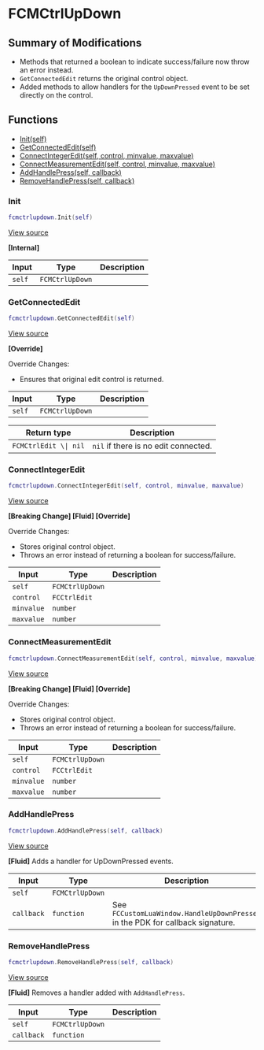 # FCMCtrlUpDown

## Summary of Modifications
- Methods that returned a boolean to indicate success/failure now throw an error instead.
- `GetConnectedEdit` returns the original control object.
- Added methods to allow handlers for the `UpDownPressed` event to be set directly on the control.

## Functions

- [Init(self)](#init)
- [GetConnectedEdit(self)](#getconnectededit)
- [ConnectIntegerEdit(self, control, minvalue, maxvalue)](#connectintegeredit)
- [ConnectMeasurementEdit(self, control, minvalue, maxvalue)](#connectmeasurementedit)
- [AddHandlePress(self, callback)](#addhandlepress)
- [RemoveHandlePress(self, callback)](#removehandlepress)

### Init

```lua
fcmctrlupdown.Init(self)
```

[View source](https://github.com/finale-lua/lua-scripts/tree/refs/heads/RGP/add-hashes-to-deploy-yml/src/mixin/FCMCtrlUpDown.lua#L25)

**[Internal]**

| Input | Type | Description |
| ----- | ---- | ----------- |
| `self` | `FCMCtrlUpDown` |  |

### GetConnectedEdit

```lua
fcmctrlupdown.GetConnectedEdit(self)
```

[View source](https://github.com/finale-lua/lua-scripts/tree/refs/heads/RGP/add-hashes-to-deploy-yml/src/mixin/FCMCtrlUpDown.lua#L44)

**[Override]**

Override Changes:
- Ensures that original edit control is returned.

| Input | Type | Description |
| ----- | ---- | ----------- |
| `self` | `FCMCtrlUpDown` |  |

| Return type | Description |
| ----------- | ----------- |
| `FCMCtrlEdit \\| nil` | `nil` if there is no edit connected. |

### ConnectIntegerEdit

```lua
fcmctrlupdown.ConnectIntegerEdit(self, control, minvalue, maxvalue)
```

[View source](https://github.com/finale-lua/lua-scripts/tree/refs/heads/RGP/add-hashes-to-deploy-yml/src/mixin/FCMCtrlUpDown.lua#L62)

**[Breaking Change] [Fluid] [Override]**

Override Changes:
- Stores original control object.
- Throws an error instead of returning a boolean for success/failure.

| Input | Type | Description |
| ----- | ---- | ----------- |
| `self` | `FCMCtrlUpDown` |  |
| `control` | `FCCtrlEdit` |  |
| `minvalue` | `number` |  |
| `maxvalue` | `number` |  |

### ConnectMeasurementEdit

```lua
fcmctrlupdown.ConnectMeasurementEdit(self, control, minvalue, maxvalue)
```

[View source](https://github.com/finale-lua/lua-scripts/tree/refs/heads/RGP/add-hashes-to-deploy-yml/src/mixin/FCMCtrlUpDown.lua#L87)

**[Breaking Change] [Fluid] [Override]**

Override Changes:
- Stores original control object.
- Throws an error instead of returning a boolean for success/failure.

| Input | Type | Description |
| ----- | ---- | ----------- |
| `self` | `FCMCtrlUpDown` |  |
| `control` | `FCCtrlEdit` |  |
| `minvalue` | `number` |  |
| `maxvalue` | `number` |  |

### AddHandlePress

```lua
fcmctrlupdown.AddHandlePress(self, callback)
```

[View source](https://github.com/finale-lua/lua-scripts/tree/refs/heads/RGP/add-hashes-to-deploy-yml/src/mixin/FCMCtrlUpDown.lua#L112)

**[Fluid]**
Adds a handler for UpDownPressed events.

| Input | Type | Description |
| ----- | ---- | ----------- |
| `self` | `FCMCtrlUpDown` |  |
| `callback` | `function` | See `FCCustomLuaWindow.HandleUpDownPressed` in the PDK for callback signature. |

### RemoveHandlePress

```lua
fcmctrlupdown.RemoveHandlePress(self, callback)
```

[View source](https://github.com/finale-lua/lua-scripts/tree/refs/heads/RGP/add-hashes-to-deploy-yml/src/mixin/FCMCtrlUpDown.lua#L117)

**[Fluid]**
Removes a handler added with `AddHandlePress`.

| Input | Type | Description |
| ----- | ---- | ----------- |
| `self` | `FCMCtrlUpDown` |  |
| `callback` | `function` |  |
